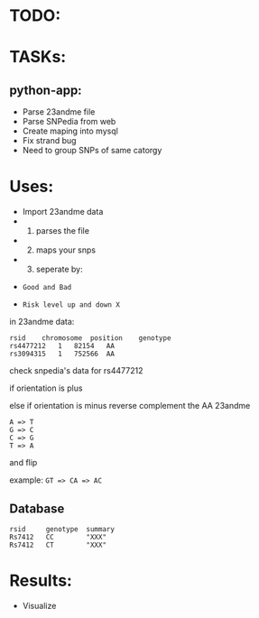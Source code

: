 # TODO:

# TASKs:

## python-app:

*  Parse 23andme file
*  Parse SNPedia from web
*  Create maping into mysql
*    Fix strand bug
*    Need to group SNPs of same catorgy

# Uses:

* Import 23andme data
*   1) parses the file
*   2) maps your snps
*   3) seperate by:
*     Good and Bad
*     Risk level up and down X

in 23andme data:

```
rsid	chromosome	position	genotype
rs4477212	1	82154	AA
rs3094315	1	752566	AA
```

check snpedia's data for rs4477212

if orientation is plus

else if orientation is minus
reverse complement the AA 23andme

```
A => T
G => C
C => G
T => A
```

and flip

example: ``GT => CA => AC``

## Database

```
rsid     genotype  summary
Rs7412   CC        "XXX"
Rs7412   CT        "XXX"
```

# Results:

* Visualize
